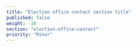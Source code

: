 ```yaml
---
title: "Election office contact section title"
published: false
weight: -10
section: "election-office-contact"
priority: "Minor"
---
```


